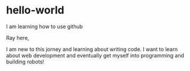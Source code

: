 # hello-world
I am learning how to use github

Ray here, 

I am new to this jorney and learning about writing code. I want to learn about web development and eventually get myself into programming and building robots!
